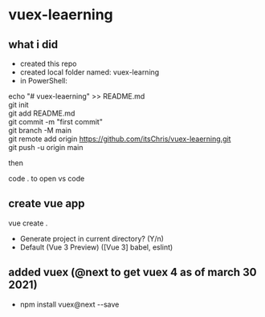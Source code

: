 # vuex-leaerning

## what i did

- created this repo
- created local folder named: vuex-learning
- in PowerShell:

echo "# vuex-leaerning" >> README.md  
git init  
git add README.md  
git commit -m "first commit"  
git branch -M main  
git remote add origin https://github.com/itsChris/vuex-leaerning.git  
git push -u origin main  

then 

code . to open vs code

## create vue app   

vue create .  
- Generate project in current directory? (Y/n)   
- Default (Vue 3 Preview) ([Vue 3] babel, eslint)  

## added vuex (@next to get vuex 4 as of march 30 2021)
- npm install vuex@next --save  



